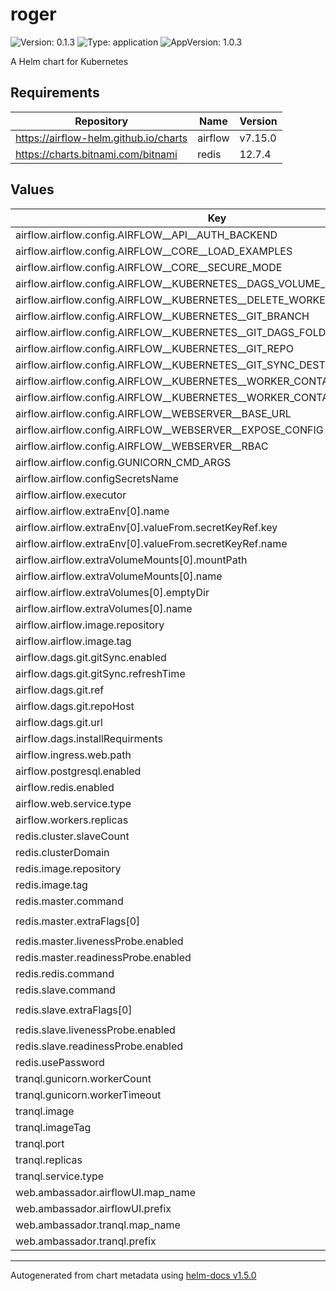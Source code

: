 # roger

![Version: 0.1.3](https://img.shields.io/badge/Version-0.1.3-informational?style=flat-square) ![Type: application](https://img.shields.io/badge/Type-application-informational?style=flat-square) ![AppVersion: 1.0.3](https://img.shields.io/badge/AppVersion-1.0.3-informational?style=flat-square)

A Helm chart for Kubernetes

## Requirements

| Repository | Name | Version |
|------------|------|---------|
| https://airflow-helm.github.io/charts | airflow | v7.15.0 |
| https://charts.bitnami.com/bitnami | redis | 12.7.4 |

## Values

| Key | Type | Default | Description |
|-----|------|---------|-------------|
| airflow.airflow.config.AIRFLOW__API__AUTH_BACKEND | string | `"airflow.api.auth.backend.deny_all"` |  |
| airflow.airflow.config.AIRFLOW__CORE__LOAD_EXAMPLES | string | `"False"` |  |
| airflow.airflow.config.AIRFLOW__CORE__SECURE_MODE | string | `"True"` |  |
| airflow.airflow.config.AIRFLOW__KUBERNETES__DAGS_VOLUME_SUBPATH | string | `"roger"` |  |
| airflow.airflow.config.AIRFLOW__KUBERNETES__DELETE_WORKER_PODS | string | `"TRUE"` |  |
| airflow.airflow.config.AIRFLOW__KUBERNETES__GIT_BRANCH | string | `"develop"` |  |
| airflow.airflow.config.AIRFLOW__KUBERNETES__GIT_DAGS_FOLDER_MOUNT_POINT | string | `"/opt/airflow/dags"` |  |
| airflow.airflow.config.AIRFLOW__KUBERNETES__GIT_REPO | string | `"https://git@github.com/helxplatform/roger.git"` |  |
| airflow.airflow.config.AIRFLOW__KUBERNETES__GIT_SYNC_DEST | string | `"roger"` |  |
| airflow.airflow.config.AIRFLOW__KUBERNETES__WORKER_CONTAINER_REPOSITORY | string | `"helxplatform/airflow"` |  |
| airflow.airflow.config.AIRFLOW__KUBERNETES__WORKER_CONTAINER_TAG | string | `"develop-v0.0.3"` |  |
| airflow.airflow.config.AIRFLOW__WEBSERVER__BASE_URL | string | `"http://localhost:8080/airflow"` |  |
| airflow.airflow.config.AIRFLOW__WEBSERVER__EXPOSE_CONFIG | string | `"False"` |  |
| airflow.airflow.config.AIRFLOW__WEBSERVER__RBAC | string | `"False"` |  |
| airflow.airflow.config.GUNICORN_CMD_ARGS | string | `"--log-level WARNING"` |  |
| airflow.airflow.configSecretsName | string | `"airflow-config-secrets"` |  |
| airflow.airflow.executor | string | `"KubernetesExecutor"` |  |
| airflow.airflow.extraEnv[0].name | string | `"AIRFLOW__CORE__FERNET_KEY"` |  |
| airflow.airflow.extraEnv[0].valueFrom.secretKeyRef.key | string | `"fernet-key"` |  |
| airflow.airflow.extraEnv[0].valueFrom.secretKeyRef.name | string | `"airflow-config-secrets"` |  |
| airflow.airflow.extraVolumeMounts[0].mountPath | string | `"/dags/roger/data"` |  |
| airflow.airflow.extraVolumeMounts[0].name | string | `"roger-data"` |  |
| airflow.airflow.extraVolumes[0].emptyDir | object | `{}` |  |
| airflow.airflow.extraVolumes[0].name | string | `"roger-data"` |  |
| airflow.airflow.image.repository | string | `"helxplatform/airflow"` |  |
| airflow.airflow.image.tag | string | `"develop-v0.0.3"` |  |
| airflow.dags.git.gitSync.enabled | bool | `true` |  |
| airflow.dags.git.gitSync.refreshTime | int | `60` |  |
| airflow.dags.git.ref | string | `"indexing-and-integration"` |  |
| airflow.dags.git.repoHost | string | `"github.com"` |  |
| airflow.dags.git.url | string | `"https://git@github.com/helxplatform/roger.git"` |  |
| airflow.dags.installRequirments | bool | `true` |  |
| airflow.ingress.web.path | string | `"/airflow"` |  |
| airflow.postgresql.enabled | bool | `true` |  |
| airflow.redis.enabled | bool | `false` |  |
| airflow.web.service.type | string | `"ClusterIP"` |  |
| airflow.workers.replicas | int | `0` |  |
| redis.cluster.slaveCount | int | `1` |  |
| redis.clusterDomain | string | `"blackbalsam-cluster"` |  |
| redis.image.repository | string | `"redislabs/redisgraph"` |  |
| redis.image.tag | string | `"2.2.13"` |  |
| redis.master.command | string | `""` |  |
| redis.master.extraFlags[0] | string | `"--loadmodule /usr/lib/redis/modules/redisgraph.so"` |  |
| redis.master.livenessProbe.enabled | bool | `false` |  |
| redis.master.readinessProbe.enabled | bool | `false` |  |
| redis.redis.command | string | `"redis-server"` |  |
| redis.slave.command | string | `""` |  |
| redis.slave.extraFlags[0] | string | `"--loadmodule /usr/lib/redis/modules/redisgraph.so"` |  |
| redis.slave.livenessProbe.enabled | bool | `false` |  |
| redis.slave.readinessProbe.enabled | bool | `false` |  |
| redis.usePassword | bool | `false` |  |
| tranql.gunicorn.workerCount | int | `4` |  |
| tranql.gunicorn.workerTimeout | int | `300` |  |
| tranql.image | string | `"renciorg/tranql-app"` |  |
| tranql.imageTag | string | `"develop-test"` |  |
| tranql.port | int | `8081` |  |
| tranql.replicas | int | `1` |  |
| tranql.service.type | string | `"ClusterIP"` |  |
| web.ambassador.airflowUI.map_name | string | `"airflow-ui-amb"` |  |
| web.ambassador.airflowUI.prefix | string | `"/airflow"` |  |
| web.ambassador.tranql.map_name | string | `"tranql-amb"` |  |
| web.ambassador.tranql.prefix | string | `"/tranql"` |  |

----------------------------------------------
Autogenerated from chart metadata using [helm-docs v1.5.0](https://github.com/norwoodj/helm-docs/releases/v1.5.0)

